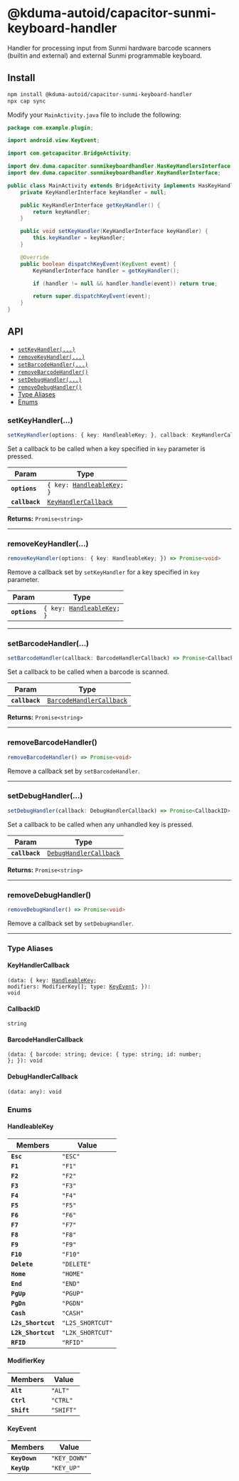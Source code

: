 # @kduma-autoid/capacitor-sunmi-keyboard-handler

Handler for processing input from Sunmi hardware barcode scanners (builtin and external) and external Sunmi programmable keyboard.

## Install

```bash
npm install @kduma-autoid/capacitor-sunmi-keyboard-handler
npx cap sync
```

Modify your `MainActivity.java` file to include the following:

```java
package com.example.plugin;

import android.view.KeyEvent;

import com.getcapacitor.BridgeActivity;

import dev.duma.capacitor.sunmikeyboardhandler.HasKeyHandlersInterface;
import dev.duma.capacitor.sunmikeyboardhandler.KeyHandlerInterface;

public class MainActivity extends BridgeActivity implements HasKeyHandlersInterface {
    private KeyHandlerInterface keyHandler = null;

    public KeyHandlerInterface getKeyHandler() {
        return keyHandler;
    }

    public void setKeyHandler(KeyHandlerInterface keyHandler) {
        this.keyHandler = keyHandler;
    }

    @Override
    public boolean dispatchKeyEvent(KeyEvent event) {
        KeyHandlerInterface handler = getKeyHandler();

        if (handler != null && handler.handle(event)) return true;

        return super.dispatchKeyEvent(event);
    }
}
```

## API

<docgen-index>

- [`setKeyHandler(...)`](#setkeyhandler)
- [`removeKeyHandler(...)`](#removekeyhandler)
- [`setBarcodeHandler(...)`](#setbarcodehandler)
- [`removeBarcodeHandler()`](#removebarcodehandler)
- [`setDebugHandler(...)`](#setdebughandler)
- [`removeDebugHandler()`](#removedebughandler)
- [Type Aliases](#type-aliases)
- [Enums](#enums)

</docgen-index>

<docgen-api>
<!--Update the source file JSDoc comments and rerun docgen to update the docs below-->

### setKeyHandler(...)

```typescript
setKeyHandler(options: { key: HandleableKey; }, callback: KeyHandlerCallback) => Promise<CallbackID>
```

Set a callback to be called when a key specified in `key` parameter is pressed.

| Param          | Type                                                              |
| -------------- | ----------------------------------------------------------------- |
| **`options`**  | <code>{ key: <a href="#handleablekey">HandleableKey</a>; }</code> |
| **`callback`** | <code><a href="#keyhandlercallback">KeyHandlerCallback</a></code> |

**Returns:** <code>Promise&lt;string&gt;</code>

---

### removeKeyHandler(...)

```typescript
removeKeyHandler(options: { key: HandleableKey; }) => Promise<void>
```

Remove a callback set by `setKeyHandler` for a key specified in `key` parameter.

| Param         | Type                                                              |
| ------------- | ----------------------------------------------------------------- |
| **`options`** | <code>{ key: <a href="#handleablekey">HandleableKey</a>; }</code> |

---

### setBarcodeHandler(...)

```typescript
setBarcodeHandler(callback: BarcodeHandlerCallback) => Promise<CallbackID>
```

Set a callback to be called when a barcode is scanned.

| Param          | Type                                                                      |
| -------------- | ------------------------------------------------------------------------- |
| **`callback`** | <code><a href="#barcodehandlercallback">BarcodeHandlerCallback</a></code> |

**Returns:** <code>Promise&lt;string&gt;</code>

---

### removeBarcodeHandler()

```typescript
removeBarcodeHandler() => Promise<void>
```

Remove a callback set by `setBarcodeHandler`.

---

### setDebugHandler(...)

```typescript
setDebugHandler(callback: DebugHandlerCallback) => Promise<CallbackID>
```

Set a callback to be called when any unhandled key is pressed.

| Param          | Type                                                                  |
| -------------- | --------------------------------------------------------------------- |
| **`callback`** | <code><a href="#debughandlercallback">DebugHandlerCallback</a></code> |

**Returns:** <code>Promise&lt;string&gt;</code>

---

### removeDebugHandler()

```typescript
removeDebugHandler() => Promise<void>
```

Remove a callback set by `setDebugHandler`.

---

### Type Aliases

#### KeyHandlerCallback

<code>(data: { key: <a href="#handleablekey">HandleableKey</a>; modifiers: ModifierKey[]; type: <a href="#keyevent">KeyEvent</a>; }): void</code>

#### CallbackID

<code>string</code>

#### BarcodeHandlerCallback

<code>(data: { barcode: string; device: { type: string; id: number; }; }): void</code>

#### DebugHandlerCallback

<code>(data: any): void</code>

### Enums

#### HandleableKey

| Members            | Value                       |
| ------------------ | --------------------------- |
| **`Esc`**          | <code>"ESC"</code>          |
| **`F1`**           | <code>"F1"</code>           |
| **`F2`**           | <code>"F2"</code>           |
| **`F3`**           | <code>"F3"</code>           |
| **`F4`**           | <code>"F4"</code>           |
| **`F5`**           | <code>"F5"</code>           |
| **`F6`**           | <code>"F6"</code>           |
| **`F7`**           | <code>"F7"</code>           |
| **`F8`**           | <code>"F8"</code>           |
| **`F9`**           | <code>"F9"</code>           |
| **`F10`**          | <code>"F10"</code>          |
| **`Delete`**       | <code>"DELETE"</code>       |
| **`Home`**         | <code>"HOME"</code>         |
| **`End`**          | <code>"END"</code>          |
| **`PgUp`**         | <code>"PGUP"</code>         |
| **`PgDn`**         | <code>"PGDN"</code>         |
| **`Cash`**         | <code>"CASH"</code>         |
| **`L2s_Shortcut`** | <code>"L2S_SHORTCUT"</code> |
| **`L2k_Shortcut`** | <code>"L2K_SHORTCUT"</code> |
| **`RFID`**         | <code>"RFID"</code>         |

#### ModifierKey

| Members     | Value                |
| ----------- | -------------------- |
| **`Alt`**   | <code>"ALT"</code>   |
| **`Ctrl`**  | <code>"CTRL"</code>  |
| **`Shift`** | <code>"SHIFT"</code> |

#### KeyEvent

| Members       | Value                   |
| ------------- | ----------------------- |
| **`KeyDown`** | <code>"KEY_DOWN"</code> |
| **`KeyUp`**   | <code>"KEY_UP"</code>   |

</docgen-api>
